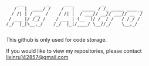 ```
    ___        __     ___           __              
   /   |  ____/ /    /   |   _____ / /_ _____ ____ _
  / /| | / __  /    / /| |  / ___// __// ___// __ `/
 / ___ |/ /_/ /    / ___ | (__  )/ /_ / /   / /_/ / 
/_/  |_|\__,_/    /_/  |_|/____/ \__//_/    \__,_/  
                                                                                               
```

This github is only used for code storage.

If you would like to view my repositories, please contact lixinru142857@gmail.com


<!--
**lyxharon/lyxharon** is a ✨ _special_ ✨ repository because its `README.md` (this file) appears on your GitHub profile.

Here are some ideas to get you started:

- 🔭 I’m currently working on ...
- 🌱 I’m currently learning ...
- 👯 I’m looking to collaborate on ...
- 🤔 I’m looking for help with ...
- 💬 Ask me about ...
- 📫 How to reach me: ...
- 😄 Pronouns: ...
- ⚡ Fun fact: ...
-->
